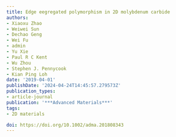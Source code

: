 ```yaml
---
title: Edge eegregated polymorphism in 2D molybdenum carbide
authors:
- Xiaoxu Zhao
- Weiwei Sun
- Dechao Geng
- Wei Fu
- admin
- Yu Xie
- Paul R C Kent
- Wu Zhou
- Stephen J. Pennycook
- Kian Ping Loh
date: '2019-04-01'
publishDate: '2024-04-24T14:45:57.279573Z'
publication_types:
- article-journal
publication: '***Advanced Materials***'
tags:
- 2D materials

doi: https://doi.org/10.1002/adma.201808343
---
```

